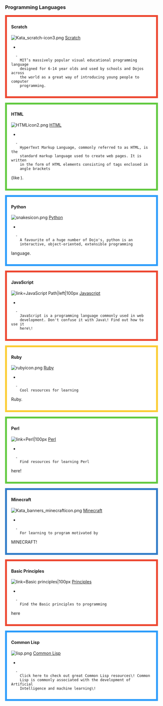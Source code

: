 ### Programming Languages

<div style="margin:0; margin-top:0px; margin-bottom:15px; margin-right:0px; border:6px solid #ed462f; padding:.3em 1em 1em 1em; background-color:#FFFFFF;">

#### Scratch

![Kata\_scratch-icon3.png](../files/img/Kata_scratch-icon3.png
"Kata_scratch-icon3.png") [Scratch](ScratchTastic.md)

  - 
    
      -   
        MIT’s massively popular visual educational programming language
        designed for 6-14 year olds and used by schools and Dojos across
        the world as a great way of introducing young people to computer
        programming.

  

</div>

<div style="margin:0; margin-top:0px; margin-bottom:15px; margin-right:0px; border:6px solid #61c93f; padding:.3em 1em 1em 1em; background-color:#FFFFFF;">

#### HTML

![HTMLicon2.png](../files/img/HTMLicon2.png "HTMLicon2.png") [HTML](HTML_Path.md)

  - 
    
      -   
        HyperText Markup Language, commonly referred to as HTML, is the
        standard markup language used to create web pages. It is written
        in the form of HTML elements consisting of tags enclosed in
        angle brackets
(like
        <html>
        ).

  

</div>

<div style="margin:0; margin-top:0px; margin-bottom:15px; margin-right:0px; border:6px solid #2c9cfb; padding:.3em 1em 1em 1em; background-color:#FFFFFF;">

#### Python

![snakesicon.png](../files/img/snakesicon.png "snakesicon.png") [Python](Python.md)

  - 
    
      -   
        A favourite of a huge number of Dojo's, python is an
        interactive, object-oriented, extensible programming
language.

  

</div>

<div style="margin:0; margin-top:0px; margin-bottom:15px; margin-right:0px; border:6px solid #ed462f; padding:.3em 1em 1em 1em; background-color:#FFFFFF;">

#### JavaScript

![ link=JavaScript Path|left|100px](../files/img/Javascript-tut-icon.png
" link=JavaScript Path|left|100px") [Javascript](JavaScript_Path.md)

  - 
    
      -   
        JavaScript is a programming language commonly used in web
        development. Don't confuse it with Java\! Find out how to use it
        here\!

  

</div>

<div style="margin:0; margin-top:0px; margin-bottom:15px; margin-right:0px; border:6px solid #fbcc33; padding:.3em 1em 1em 1em; background-color:#FFFFFF;">

#### Ruby

![rubyicon.png](../files/img/rubyicon.png "rubyicon.png") [Ruby](Ruby.md)

  - 
    
      -   
        Cool resources for learning
Ruby.

  

</div>

<div style="margin:0; margin-top:0px; margin-bottom:15px; margin-right:0px; border:6px solid #61c93f; padding:.3em 1em 1em 1em; background-color:#FFFFFF;">

#### Perl

![ link=Perl|100px](../files/img/Perlicon.png " link=Perl|100px") [Perl](Perl.md)

  - 
    
      -   
        Find resources for learning Perl
here\!

  

</div>

<div style="margin:0; margin-top:0px; margin-bottom:15px; margin-right:0px; border:6px solid #2e7ac7; padding:.3em 1em 1em 1em; background-color:#FFFFFF;">

#### Minecraft

![Kata\_banners\_minecrafticon.png](../files/img/Kata_banners_minecrafticon.png
"Kata_banners_minecrafticon.png") [Minecraft](MINECRAFT.md)

  - 
    
      -   
        For learning to program motivated by
MINECRAFT\!

  

</div>

<div style="margin:0; margin-top:0px; margin-bottom:15px; margin-right:0px; border:6px solid #ed462f; padding:.3em 1em 1em 1em; background-color:#FFFFFF;">

#### Basic Principles

![ link=Basic principles|100px](../files/img/basicicon.png
" link=Basic principles|100px") [Principles](Basic_principles.md)

  - 
    
      -   
        Find the Basic principles to programming
here

  

</div>

<div style="margin:0; margin-top:0px; margin-bottom:15px; margin-right:0px; border:6px solid #2c9cfb; padding:.3em 1em 1em 1em; background-color:#FFFFFF;">

#### Common Lisp

![lisp.png](../files/img/lisp.png "lisp.png") [Common Lisp](Common_Lisp.md)

  - 
    
      -   
        Click here to check out great Common Lisp resources\! Common
        Lisp is commonly associated with the development of Artificial
        Intelligence and machine learning\!

  

</div>
